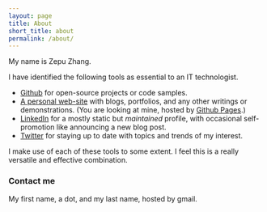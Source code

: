 ```yaml
---
layout: page
title: About
short_title: about
permalink: /about/
---
```


My name is Zepu Zhang.


I have identified the following tools as essential to an IT technologist.

- [Github](https://github.com/zpz) for open-source projects or code samples.
- [A personal web-site](https://zpz.github.io/) with blogs, portfolios, and any other writings or demonstrations.
  (You are looking at mine, hosted by [Github Pages](https://pages.github.com).)
- [LinkedIn](https://linkedin.com/in/zpz) for a mostly static but *maintained* profile,
with occasional self-promotion like announcing a new blog post.
- [Twitter](https://twitter.com/ZepuZhang) for staying up to date with topics and trends of my interest.

I make use of each of these tools to some extent.
I feel this is a really versatile and effective combination.


### Contact me

My first name, a dot, and my last name, hosted by gmail.